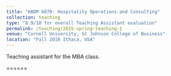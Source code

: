 ```yaml
---
title: "HADM 6070: Hospitality Operations and Consulting"
collection: teaching
type: "8.9/10 for overall Teaching Assistant evaluation"
permalink: /teaching/2015-spring-teaching-1
venue: "Cornell University, SC Johnson College of Business"
location: "Fall 2018 Ithaca, USA"
---
```

Teaching assistant for the MBA class. 

======

